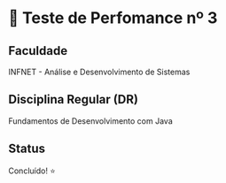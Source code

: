 # 📝 Teste de Perfomance nº 3

## Faculdade
INFNET - Análise e Desenvolvimento de Sistemas 

## Disciplina Regular (DR)
Fundamentos de Desenvolvimento com Java

## Status
Concluído! ⭐
<!--- {Andamento 🕗| Concluído! ⭐} --->
